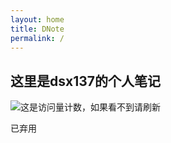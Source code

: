 ```yaml
---
layout: home
title: DNote
permalink: /
---
```



## 这里是dsx137的个人笔记

![这是访问量计数，如果看不到请刷新](https://img.shields.io/badge/dynamic/json?url=https://finicounter.eu.org/counter?host=dsx137.github.io.DNote.index.md&label=visitors&query=views&style=for-the-badge&color=green)

已弃用
